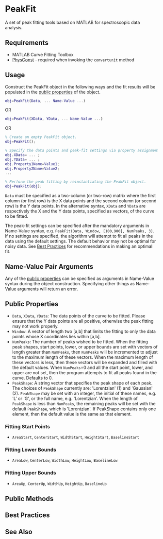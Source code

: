 # PeakFit
A set of peak fitting tools based on MATLAB for spectroscopic data analysis.

## Requirements
- MATLAB Curve Fitting Toolbox
- [PhysConst](https://github.com/heriantolim/PhysConst) - required when invoking the `convertunit` method


## Usage
Construct the PeakFit object in the following ways and the fit results will be populated in the [public properties](https://github.com/heriantolim/PeakFit#public-properties) of the object.

```MATLAB
obj=PeakFit(Data, ... Name-Value ...)
```

OR

```MATLAB
obj=PeakFit(XData, YData, ... Name-Value ...)
```

OR

```MATLAB
% Create an empty PeakFit object.
obj=PeakFit();

% Specify the data points and peak-fit settings via property assignments. 
obj.XData= ... ;
obj.YData= ... ;
obj.Property1Name=Value1;
obj.Property2Name=Value2;
...

% Perform the peak fitting by reinstantiating the PeakFit object.
obj=PeakFit(obj);
```

`Data` must be specified as a two-column (or two-row) matrix where the first column (or first row) is the X data points and the second column (or second row) is the Y data points. In the alternative syntax, `XData` and `YData` are respectively the X and the Y data points, specified as vectors, of the curve to be fitted.

The peak-fit settings can be specified after the mandatory arguments in Name-Value syntax, e.g. `PeakFit(Data, Window, [100,900], NumPeaks, 3)`. If no settings are specified, the algorithm will attempt to fit all peaks in the data using the default settings. The default behavior may not be optimal for noisy data. See [Best Practices](https://github.com/heriantolim/PeakFit#best-practices) for recommendations in making an optimal fit.

## Name-Value Pair Arguments
Any of the [public properties](https://github.com/heriantolim/PeakFit#public-properties) can be specified as arguments in Name-Value syntax during the object construction. Specifying other things as Name-Value arguments will return an error.

## Public Properties
- `Data`, `XData`, `YData`: The data points of the curve to be fitted. Please ensure that the Y data points are all positive, otherwise the peak fitting may not work properly.
- `Window`: A vector of length two [a,b] that limits the fitting to only the data points whose X coordinates lies within [a,b].
- `NumPeaks`: The number of peaks wished to be fitted. When the fitting peak shapes, start points, lower, or upper bounds are set with vectors of length greater than `NumPeaks`, then `NumPeaks` will be incremented to adjust to the maximum length of these vectors. When the maximum length of these vectors is less, then these vectors will be expanded and filled with the default values. When `NumPeaks`=0 and all the start point, lower, and upper are not set, then the program attempts to fit all peaks found in the curve. Defaults to 0.
- `PeakShape`: A string vector that specifies the peak shape of each peak. The choices of `PeakShape` currently are: 'Lorentzian' (1) and 'Gaussian' (2). `PeakShape` may be set with an integer, the initial of these names, e.g. 'L' or 'G', or the full name, e.g. 'Lorentzian'. When the length of `PeakShape` is less than `NumPeaks`, the remaining peaks will be set with the default `PeakShape`, which is 'Lorentzian'. If PeakShape contains only one element, then the default value is the same as that element.

### Fitting Start Points
- `AreaStart`, `CenterStart`, `WidthStart`, `HeightStart`, `BaselineStart`

### Fitting Lower Bounds
- `AreaLow`, `CenterLow`, `WidthLow`, `HeightLow`, `BaselineLow`

### Fitting Upper Bounds
- `AreaUp`, `CenterUp`, `WidthUp`, `HeightUp`, `BaselineUp`

## Public Methods

## Best Practices

## See Also

